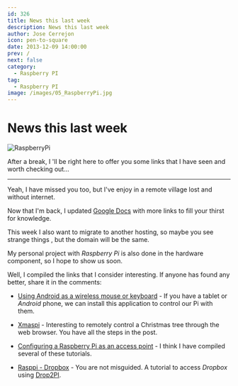```yaml
---
id: 326
title: News this last week
description: News this last week
author: Jose Cerrejon
icon: pen-to-square
date: 2013-12-09 14:00:00
prev: /
next: false
category:
  - Raspberry PI
tag:
  - Raspberry PI
image: /images/05_RaspberryPi.jpg
---
```


# News this last week

![RaspberryPi](/images/05_RaspberryPi.jpg)

After a break, I 'll be right here to offer you some links that I have seen and worth checking out...

- - -
Yeah, I have missed you too, but I've enjoy in a remote village lost and without internet.

Now that I'm back, I updated [Google Docs](http://goo.gl/Iwhbq) with more links to fill your thirst for knowledge.

This week I also want to migrate to another hosting, so maybe you see strange things , but the domain will be the same.

My personal project with *Raspberry Pi* is also done in the hardware component, so I hope to show us soon.

Well, I compiled the links that I consider interesting. If anyone has found any better, share it in the comments:

* [Using Android as a wireless mouse or keyboard](http://www.rpiblog.com/2013/11/using-android-as-wireless-mouse-keyboard.html) - If you have a tablet or *Android* phone, we can install this application to control our Pi with them.

* [Xmaspi](http://xmaspi.com/?page_id=21) - Interesting to remotely control a Christmas tree through the web browser. You have all the steps in the post.

* [Configuring a Raspberry Pi as an access point](http://learn.adafruit.com/setting-up-a-raspberry-pi-as-a-wifi-access-point?view=all) - I think I have compiled several of these tutorials.

* [Rasppi - Dropbox](https://open.umich.edu/wiki/Rasppi-Dropbox) - You are not misguided. A tutorial to access *Dropbox* using [Drop2PI](https://github.com/GuoJing/Drop2PI).